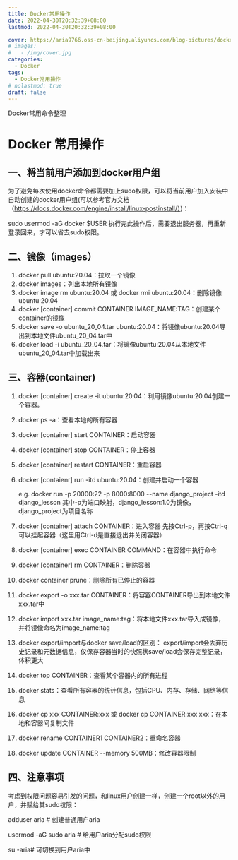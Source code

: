 ```yaml
---
title: Docker常用操作
date: 2022-04-30T20:32:39+08:00
lastmod: 2022-04-30T20:32:39+08:00

cover: https://aria9766.oss-cn-beijing.aliyuncs.com/blog-pictures/docker.jpg
# images:
#   - /img/cover.jpg
categories:
  - Docker
tags:
  - Docker常用操作
# nolastmod: true
draft: false
---
```


Docker常用命令整理

<!--more-->

# Docker 常用操作

## 一、将当前用户添加到docker用户组

为了避免每次使用docker命令都需要加上sudo权限，可以将当前用户加入安装中自动创建的docker用户组(可以参考官方文档（https://docs.docker.com/engine/install/linux-postinstall/）)：

sudo usermod -aG docker $USER
执行完此操作后，需要退出服务器，再重新登录回来，才可以省去sudo权限。

## 二、镜像（images）

1. docker pull ubuntu:20.04：拉取一个镜像
2. docker images：列出本地所有镜像
3. docker image rm ubuntu:20.04 或 docker rmi ubuntu:20.04：删除镜像ubuntu:20.04
4. docker [container] commit CONTAINER IMAGE_NAME:TAG：创建某个container的镜像
5. docker save -o ubuntu_20_04.tar ubuntu:20.04：将镜像ubuntu:20.04导出到本地文件ubuntu_20_04.tar中
6. docker load -i ubuntu_20_04.tar：将镜像ubuntu:20.04从本地文件ubuntu_20_04.tar中加载出来

## 三、容器(container)

1. docker [container] create -it ubuntu:20.04：利用镜像ubuntu:20.04创建一个容器。

2. docker ps -a：查看本地的所有容器

3. docker [container] start CONTAINER：启动容器

4. docker [container] stop CONTAINER：停止容器

5. docker [container] restart CONTAINER：重启容器

6. docker [contaienr] run -itd ubuntu:20.04：创建并启动一个容器

    e.g. docker run -p 20000:22 -p 8000:8000 --name django_project  -itd django_lesson 其中-p为端口映射，django_lesson:1.0为镜像，django_project为项目名称

7. docker [container] attach CONTAINER：进入容器
   先按Ctrl-p，再按Ctrl-q可以挂起容器（这里用Ctrl-d是直接退出并关闭容器）

8. docker [container] exec CONTAINER COMMAND：在容器中执行命令

9. docker [container] rm CONTAINER：删除容器

10. docker container prune：删除所有已停止的容器

11. docker export -o xxx.tar CONTAINER：将容器CONTAINER导出到本地文件xxx.tar中

12. docker import xxx.tar image_name:tag：将本地文件xxx.tar导入成镜像，并将镜像命名为image_name:tag

13. docker export/import与docker save/load的区别： export/import会丢弃历史记录和元数据信息，仅保存容器当时的快照状save/load会保存完整记录，体积更大

14. docker top CONTAINER：查看某个容器内的所有进程

15. docker stats：查看所有容器的统计信息，包括CPU、内存、存储、网络等信息

16. docker cp xxx CONTAINER:xxx 或 docker cp CONTAINER:xxx xxx：在本地和容器间复制文件

17. docker rename CONTAINER1 CONTAINER2：重命名容器

18. docker update CONTAINER --memory 500MB：修改容器限制

## 四、注意事项

考虑到权限问题容易引发的问题，和linux用户创建一样，创建一个root以外的用户，并赋给其sudo权限：

adduser aria # 创建普通用户aria

usermod -aG sudo aria # 给用户aria分配sudo权限

su -aria# 可切换到用户aria中